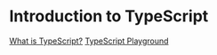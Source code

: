 # Introduction to TypeScript

[What is TypeScript?](what-is.md)
[TypeScript Playground](playground.md)
